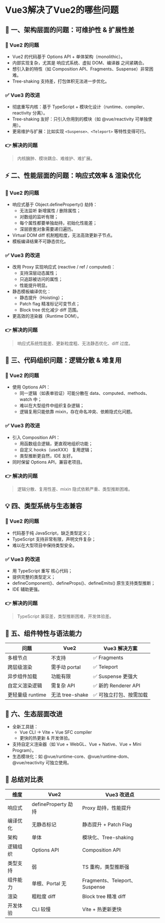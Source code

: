 # Vue3解决了Vue2的哪些问题

## 🧩 一、架构层面的问题：可维护性 & 扩展性差

### 🔧 Vue2 的问题

- Vue2 的代码基于 Options API + 单体架构（monolithic）。
- 内部实现复杂，尤其是 响应式系统、虚拟 DOM、编译器 之间紧耦合。
- 想引入新的特性（如 Composition API、Fragments、Suspense）非常困难。
- Tree-shaking 支持差，打包体积无法进一步优化。

### ✅ Vue3 的改进

- 彻底重写内核：基于 TypeScript + 模块化设计（runtime、compiler、reactivity 分离）。
- Tree-shaking 友好：只引入你用到的模块（如 @vue/reactivity 可单独使用）。
- 更易维护与扩展：比如实现 `<Suspense>、<Teleport>` 等特性变得可行。

### 👉 解决的问题

> 内核臃肿、模块耦合、难维护、难扩展。

## ⚡ 二、性能层面的问题：响应式效率 & 渲染优化

### 🔧 Vue2 的问题

- 响应式基于 Object.defineProperty() 劫持：
  - 无法监听 新增属性 / 删除属性；
  - 对数组的监听有限；
  - 每个属性都要单独劫持，初始化性能差；
  - 深层嵌套对象需要递归遍历。
- Virtual DOM diff 机制粗粒度，无法高效更新子节点。
- 模板编译结果不可静态优化。

### ✅ Vue3 的改进

- 改用 Proxy 实现响应式 (reactive / ref / computed)：
  - 支持深层动态属性；
  - 只追踪被访问的属性；
  - 性能提升明显。
- 静态模板编译优化：
  - 静态提升（Hoisting）；
  - Patch flag 精准标记可变节点；
  - Block tree 优化减少 diff 范围。
- 更高效的渲染器（Runtime DOM）。

### 👉 解决的问题

> 响应式系统性能差、更新粒度粗、无法静态优化、diff 过度。

## 🧠 三、代码组织问题：逻辑分散 & 难复用

### 🔧 Vue2 的问题

- 使用 Options API：
  - 同一逻辑（如表单验证）可能分散在 data、computed、methods、watch 中；
  - 难以在大型组件中组织复杂逻辑；
  - 逻辑复用只能依靠 mixin，存在命名冲突、依赖隐式化问题。

### ✅ Vue3 的改进

- 引入 Composition API：
  - 用函数组合逻辑，更直观地组织功能；
  - 自定义 hooks（useXXX） 复用逻辑；
  - 类型推断更自然，IDE 友好。
- 同时保留 Options API，兼容老项目。

### 👉 解决的问题

> 逻辑分散、复用性差、mixin 隐式依赖严重、类型推断困难。

## 💡 四、类型系统与生态兼容

### 🔧 Vue2 的问题

- 代码基于纯 JavaScript，缺乏类型定义；
- TypeScript 支持非常有限，声明文件复杂；
- 难以在大型项目中保持类型安全。

### ✅ Vue3 的改进

- 用 TypeScript 重写 核心代码；
- 提供完整的类型定义；
- defineComponent()、defineProps()、defineEmits() 原生支持类型推断；
- IDE 辅助更强。

### 👉 解决的问题

> TypeScript 兼容差，类型推断困难，开发体验差。

## 🧬 五、组件特性与语法能力

| 问题           | Vue2          | Vue3 解决方案         |
| ------------ | ------------- | ----------------- |
| 多根节点         | 不支持           | ✅ Fragments       |
| 跨层级渲染        | 需手动 portal    | ✅ Teleport        |
| 异步组件加载       | 功能有限          | ✅ Suspense 更强大    |
| 自定义渲染逻辑      | 需复杂 API       | ✅ 新的 Renderer API |
| 更轻量级 runtime | 无法 tree-shake | ✅ 可独立打包、按需加载      |

## 🧱 六、生态层面改进

- 全新工具链：
  - Vue CLI → Vite + Vue SFC compiler
  - 更快的热更新 & 开发体验。
- 支持自定义渲染器（如 Vue + WebGL、Vue + Native、Vue + Mini Program）。
- 生态模块化：如 @vue/runtime-core、@vue/runtime-dom、@vue/reactivity 可独立使用。

## 🧾 总结对比表

| 维度   | Vue2              | Vue3 改进点                    |
| ---- | ----------------- | --------------------------- |
| 响应式  | defineProperty 劫持 | Proxy 劫持，性能提升               |
| 编译优化 | 无静态标记             | 静态提升 + Patch Flag           |
| 架构   | 单体                | 模块化、Tree-shaking            |
| 逻辑组织 | Options API       | Composition API             |
| 类型支持 | 弱                 | TS 重构，类型推断强                 |
| 组件能力 | 单根、Portal 无       | Fragments、Teleport、Suspense |
| 渲染   | 粗粒度 diff          | Block tree 精准 diff          |
| 开发体验 | CLI 较慢            | Vite + 热更新更快                |
